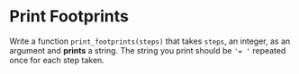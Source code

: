 # Print Footprints

Write a function `print_footprints(steps)` that takes `steps`, an integer, as an argument and **prints** a string. 
The string you print should be `'= '` repeated once for each step taken.

